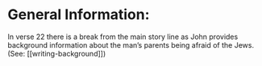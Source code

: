 # General Information:

In verse 22 there is a break from the main story line as John provides background information about the man’s parents being afraid of the Jews. (See: [[writing-background]])